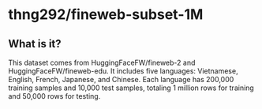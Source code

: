 # thng292/fineweb-subset-1M

## What is it?

This dataset comes from HuggingFaceFW/fineweb-2 and HuggingFaceFW/fineweb-edu. It includes five languages: Vietnamese, English, French, Japanese, and Chinese. Each language has 200,000 training samples and 10,000 test samples, totaling 1 million rows for training and 50,000 rows for testing.
